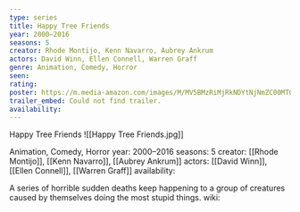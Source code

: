 ```yaml
---
type: series
title: Happy Tree Friends
year: 2000–2016
seasons: 5
creator: Rhode Montijo, Kenn Navarro, Aubrey Ankrum
actors: David Winn, Ellen Connell, Warren Graff
genre: Animation, Comedy, Horror
seen:
rating: 
poster: https://m.media-amazon.com/images/M/MV5BMzRiMjRkNDYtNjNmZC00MTQwLThjNGQtZDEzZDA0OWVlOWUxXkEyXkFqcGdeQXVyMjAxODI1Nzk@._V1_SX300.jpg
trailer_embed: Could not find trailer.
availability:
---
```

Happy Tree Friends
![[Happy Tree Friends.jpg]]

Animation, Comedy, Horror
year: 2000–2016
seasons: 5
creator: [[Rhode Montijo]], [[Kenn Navarro]], [[Aubrey Ankrum]]
actors: [[David Winn]], [[Ellen Connell]], [[Warren Graff]]
availability:

A series of horrible sudden deaths keep happening to a group of creatures caused by themselves doing the most stupid things.
wiki: 


